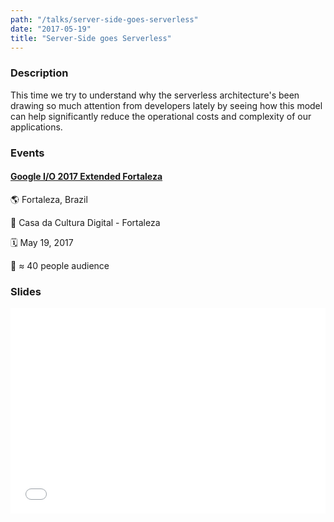 ```yaml
---
path: "/talks/server-side-goes-serverless"
date: "2017-05-19"
title: "Server-Side goes Serverless"
---
```


### Description

This time we try to understand why the serverless architecture's been drawing so much attention from developers lately by seeing how this model can help significantly reduce the operational costs and complexity of our applications.

### Events

#### [Google I/O 2017 Extended Fortaleza](https://sites.google.com/view/io2017fortaleza)

🌎 Fortaleza, Brazil

📍 Casa da Cultura Digital - Fortaleza

🗓️ May 19, 2017

👥 ≈ 40 people audience

### Slides

<div style="left: 0; width: 100%; height: 0; position: relative; padding-bottom: 65.2103%;"><iframe src="//speakerdeck.com/player/a1c811bef17a4ce0ba1b24f438453f1f" style="border: 0; top: 0; left: 0; width: 100%; height: 100%; position: absolute;" allowfullscreen scrolling="no"></iframe></div>
